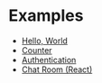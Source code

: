 # Examples

- [Hello, World](./hello-world)
- [Counter](./counter)
- [Authentication](./authentication)
- [Chat Room (React)](./chat-room-react)
